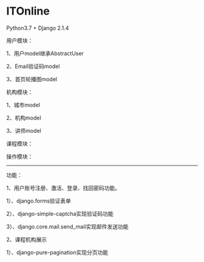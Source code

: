 # ITOnline

Python3.7 + Django 2.1.4

用户模块：

  1、用户model继承AbstractUser

  2、Email验证码model

  3、首页轮播图model
  
机构模块：

  1、城市model
  
  2、机构model
  
  3、讲师model
  
课程模块：


操作模块：


-----------------------

功能：

1、用户账号注册、激活、登录、找回密码功能。

  1）、django.forms验证表单
  
  2）、django-simple-captcha实现验证码功能
  
  3）、django.core.mail.send_mail实现邮件发送功能
  
2、课程机构展示

  1）、django-pure-pagination实现分页功能
  
